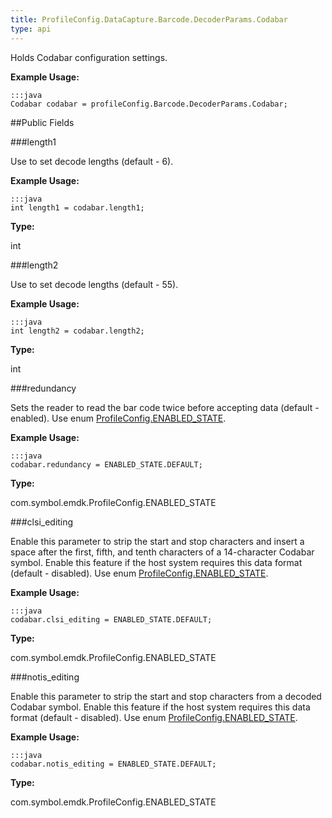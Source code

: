 ```yaml
---
title: ProfileConfig.DataCapture.Barcode.DecoderParams.Codabar
type: api
---
```



Holds Codabar configuration settings. 
 
 

**Example Usage:**
	
	:::java	
	Codabar codabar = profileConfig.Barcode.DecoderParams.Codabar;


##Public Fields

###length1

Use to set decode lengths (default - 6). 
 
 

**Example Usage:**
	
	:::java	
	int length1 = codabar.length1;


**Type:**

int

###length2

Use to set decode lengths (default - 55). 
 
 

**Example Usage:**
	
	:::java	
	int length2 = codabar.length2;


**Type:**

int

###redundancy

Sets the reader to read the bar code twice before accepting data (default - enabled). 
 Use enum [ ProfileConfig.ENABLED_STATE](../ProfileConfig-ENABLED_STATE). 
 
 

**Example Usage:**
	
	:::java	
	codabar.redundancy = ENABLED_STATE.DEFAULT;


**Type:**

com.symbol.emdk.ProfileConfig.ENABLED_STATE

###clsi_editing

Enable this parameter to strip the start and stop characters and insert a space after the first, fifth, and tenth characters of a 14-character Codabar symbol. 
 Enable this feature if the host system requires this data format (default - disabled). 
 Use enum [ ProfileConfig.ENABLED_STATE](../ProfileConfig-ENABLED_STATE). 
 
 

**Example Usage:**
	
	:::java	
	codabar.clsi_editing = ENABLED_STATE.DEFAULT;


**Type:**

com.symbol.emdk.ProfileConfig.ENABLED_STATE

###notis_editing

Enable this parameter to strip the start and stop characters from a decoded Codabar symbol. 
 Enable this feature if the host system requires this data format (default - disabled). 
 Use enum [ ProfileConfig.ENABLED_STATE](../ProfileConfig-ENABLED_STATE). 
 
 

**Example Usage:**
	
	:::java	
	codabar.notis_editing = ENABLED_STATE.DEFAULT;


**Type:**

com.symbol.emdk.ProfileConfig.ENABLED_STATE


